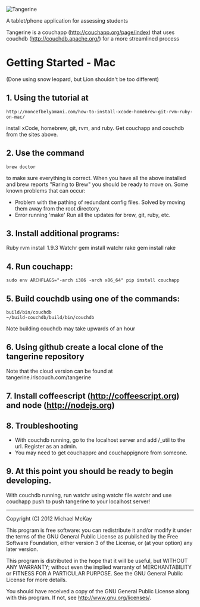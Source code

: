 ![Tangerine](https://github.com/Tangerine-Community/Tangerine/raw/develop/app/_attachments/images/tangerine_logo.png)

A tablet/phone application for assessing students

Tangerine is a couchapp (http://couchapp.org/page/index) that uses 
couchdb (http://couchdb.apache.org/) for a more streamlined process

# Getting Started - Mac
(Done using snow leopard, but Lion shouldn't be too different)

## 1. Using the tutorial at 
    http://moncefbelyamani.com/how-to-install-xcode-homebrew-git-rvm-ruby-on-mac/
install xCode, homebrew, git, rvm, and ruby. Get couchapp and couchdb from the sites above. 

## 2. Use the command
    brew doctor
to make sure everything is correct. When you have all the above installed 
and brew reports "Raring to Brew" you should be ready to move on.
Some known problems that can occur:
- Problem with the pathing of redundant config files. 
        Solved by moving them away from the root directory. 
- Error running 'make'
        Run all the updates for brew, git, ruby, etc.

## 3. Install additional programs:
Ruby
    rvm install 1.9.3
Watchr
    gem install watchr
rake
    gem install rake

## 4. Run couchapp:
    sudo env ARCHFLAGS="-arch i386 -arch x86_64" pip install couchapp

## 5. Build couchdb using one of the commands:
    build/bin/couchdb
    ~/build-couchdb/build/bin/couchdb
Note building couchdb may take upwards of an hour

## 6. Using github create a local clone of the tangerine repository
Note that the cloud version can be found at tangerine.iriscouch.com/tangerine

## 7. Install coffeescript (http://coffeescript.org) and node (http://nodejs.org)

## 8. Troubleshooting
- With couchdb running, go to the localhost server and add /_util to the url. Register as an admin. 
- You may need to get couchapprc and couchappignore from someone. 

## 9. At this point you should be ready to begin developing. 
With couchdb running, run watchr using 
    watchr file.watchr
and use
    couchapp push
to push tangerine to your localhost server!

----

Copyright (C) 2012  Michael McKay

This program is free software: you can redistribute it and/or modify
it under the terms of the GNU General Public License as published by
the Free Software Foundation, either version 3 of the License, or
(at your option) any later version.

This program is distributed in the hope that it will be useful,
but WITHOUT ANY WARRANTY; without even the implied warranty of
MERCHANTABILITY or FITNESS FOR A PARTICULAR PURPOSE.  See the
GNU General Public License for more details.

You should have received a copy of the GNU General Public License
along with this program.  If not, see <http://www.gnu.org/licenses/>.
